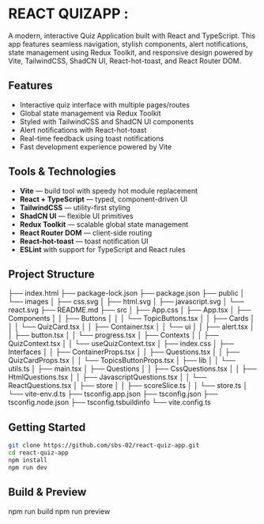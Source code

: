 # REACT QUIZAPP :

A modern, interactive Quiz Application built with React and TypeScript. This app features seamless navigation, stylish components, alert notifications, state management using Redux Toolkit, and responsive design powered by Vite, TailwindCSS, ShadCN UI, React-hot-toast, and React Router DOM.

## Features

- Interactive quiz interface with multiple pages/routes
- Global state management via Redux Toolkit
- Styled with TailwindCSS and ShadCN UI components
- Alert notifications with React-hot-toast
- Real-time feedback using toast notifications
- Fast development experience powered by Vite

## Tools & Technologies

- **Vite** — build tool with speedy hot module replacement
- **React + TypeScript** — typed, component-driven UI
- **TailwindCSS** — utility-first styling
- **ShadCN UI** — flexible UI primitives
- **Redux Toolkit** — scalable global state management
- **React Router DOM** — client-side routing
- **React-hot-toast** — toast notification UI
- **ESLint** with support for TypeScript and React rules

## Project Structure

├── index.html
├── package-lock.json
├── package.json
├── public
│ └── images
│ ├── css.svg
│ ├── html.svg
│ ├── javascript.svg
│ └── react.svg
├── README.md
├── src
│ ├── App.css
│ ├── App.tsx
│ ├── Components
│ │ ├── Buttons
│ │ │ └── TopicButtons.tsx
│ │ ├── Cards
│ │ │ └── QuizCard.tsx
│ │ ├── Container.tsx
│ │ └── ui
│ │ ├── alert.tsx
│ │ ├── button.tsx
│ │ └── progress.tsx
│ ├── Contexts
│ │ ├── QuizContext.tsx
│ │ └── useQuizContext.tsx
│ ├── index.css
│ ├── Interfaces
│ │ ├── ContainerProps.tsx
│ │ ├── Questions.tsx
│ │ ├── QuizCardProps.tsx
│ │ └── TopicsButtonProps.tsx
│ ├── lib
│ │ └── utils.ts
│ ├── main.tsx
│ ├── Questions
│ │ ├── CssQuestions.tsx
│ │ ├── HtmlQuestions.tsx
│ │ ├── JavascriptQuestions.tsx
│ │ └── ReactQuestions.tsx
│ ├── store
│ │ ├── scoreSlice.ts
│ │ └── store.ts
│ └── vite-env.d.ts
├── tsconfig.app.json
├── tsconfig.json
├── tsconfig.node.json
├── tsconfig.tsbuildinfo
└── vite.config.ts

## Getting Started

```bash
git clone https://github.com/sbs-02/react-quiz-app.git
cd react-quiz-app
npm install
npm run dev

```

## Build & Preview

npm run build
npm run preview
